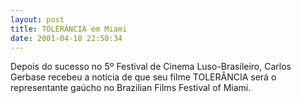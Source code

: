```yaml
---
layout: post
title: TOLERÂNCIA em Miami
date: 2001-04-18 22:50:34
---
```

Depois do sucesso no 5º Festival de Cinema Luso-Brasileiro, Carlos Gerbase recebeu a notícia de que seu filme TOLERÂNCIA será o representante gaúcho no Brazilian Films Festival of Miami.